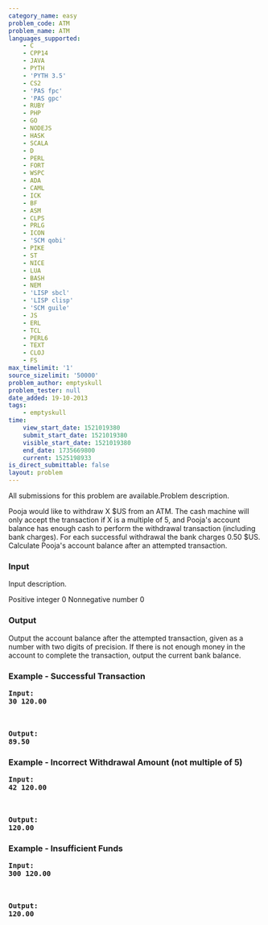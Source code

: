 ```yaml
---
category_name: easy
problem_code: ATM
problem_name: ATM
languages_supported:
    - C
    - CPP14
    - JAVA
    - PYTH
    - 'PYTH 3.5'
    - CS2
    - 'PAS fpc'
    - 'PAS gpc'
    - RUBY
    - PHP
    - GO
    - NODEJS
    - HASK
    - SCALA
    - D
    - PERL
    - FORT
    - WSPC
    - ADA
    - CAML
    - ICK
    - BF
    - ASM
    - CLPS
    - PRLG
    - ICON
    - 'SCM qobi'
    - PIKE
    - ST
    - NICE
    - LUA
    - BASH
    - NEM
    - 'LISP sbcl'
    - 'LISP clisp'
    - 'SCM guile'
    - JS
    - ERL
    - TCL
    - PERL6
    - TEXT
    - CLOJ
    - FS
max_timelimit: '1'
source_sizelimit: '50000'
problem_author: emptyskull
problem_tester: null
date_added: 19-10-2013
tags:
    - emptyskull
time:
    view_start_date: 1521019380
    submit_start_date: 1521019380
    visible_start_date: 1521019380
    end_date: 1735669800
    current: 1525198933
is_direct_submittable: false
layout: problem
---
```

All submissions for this problem are available.Problem description.

Pooja would like to withdraw X $US from an ATM. The cash machine will only accept the transaction if X is a multiple of 5, and Pooja's account balance has enough cash to perform the withdrawal transaction (including bank charges). For each successful withdrawal the bank charges 0.50 $US. Calculate Pooja's account balance after an attempted transaction.

### Input

Input description.

Positive integer 0 Nonnegative number 0

### Output

Output the account balance after the attempted transaction, given as a number with two digits of precision. If there is not enough money in the account to complete the transaction, output the current bank balance.

### Example - Successful Transaction

<pre><b>Input:</b>
<b>30 120.00</b>
<br></br>
<b>Output:</b>
<b>89.50</b>
</pre>
### Example - Incorrect Withdrawal Amount (not multiple of 5)

<pre><b>Input:</b>
<b>42 120.00</b>
<br></br>
<b>Output:</b>
<b>120.00</b>
</pre>
### Example - Insufficient Funds

<pre><b>Input:</b>
<b>300 120.00</b>
<br></br>
<b>Output:</b>
<b>120.00</b>
</pre>